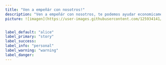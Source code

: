 ```yaml
---
title: "Ven a empeñár con nosotros!"
description: "Ven a empeñár con nosotros, te podemos ayudar economicamente con tus productos, trae tus joyas y electrodomesticos, nosotros te ayudamos."
picture: ![imagen](https://user-images.githubusercontent.com/125934141/234205723-32e1e0b3-1573-4e96-85e4-4a86c49f0e36.jpg)


label_default: "alice" 
label_primary: "story"
label_success: 
label_info: "personal"
label_warning: "warning"
label_danger: 
---
```

